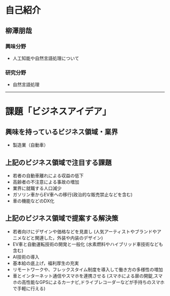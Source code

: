 # 自己紹介

## 柳澤朋哉

### 興味分野
- 人工知能や自然言語処理について

### 研究分野
- 自然言語処理

* * * 

# 課題「ビジネスアイデア」

## 興味を持っているビジネス領域・業界

- 製造業（自動車）

## 上記のビジネス領域で注目する課題

- 若者の自動車離れによる収益の低下
- 高齢者の不注意による事故の増加
- 業界に就職する人口減少
- ガソリン車からEV車への移行(政治的な販売禁止などを含む)
- 車の機能などのDX化

## 上記のビジネス領域で提案する解決策

- 若者向けにデザインや価格などを見直し (人気アーティストやブランドやアニメなどと関連した，外装や内装のデザイン)
- EV車と自動運転技術の開発と一般化 (水素燃料やハイブリッド車技術なども含む)
- AI技術の導入
- 基本給の底上げ，福利厚生の充実
- リモートワークや、フレックスタイム制度を導入して働き方の多様性の増加
- 車とインターネット通信やスマホを連携させる (スマホによる扉の開錠,スマホの高性能なGPSによるカーナビ,ドライブレコーダーなどが手持ちのスマホで手軽に行える)
